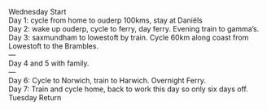 
Wednesday Start  
Day 1: cycle from home to ouderp 100kms, stay at Daniëls  
Day 2: wake up ouderp, cycle to ferry, day ferry. Evening train to gamma’s.  
Day 3: saxmundham to lowestoft by train. Cycle 60km along coast from Lowestoft to the Brambles.  
—  
Day 4 and 5 with family.  
—  
Day 6: Cycle to Norwich, train to Harwich. Overnight Ferry.  
Day 7: Train and cycle home, back to work this day so only six days off.  
Tuesday Return 